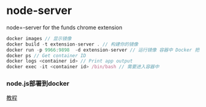# node-server

node=-server for the funds chrome extension

```javascript
docker images // 显示镜像
docker build -t extension-server . // 构建你的镜像
docker run -p 9966:9898  -d extension-server // 运行镜像 容器中 Docker 把端口号 9898 映射到你机器上的 9966
docker ps // Get container ID
docker logs <container id> // Print app output
docker exec -it <container id> /bin/bash // 需要进入容器中
```

### node.js部署到docker

[教程](https://nodejs.org/en/docs/guides/nodejs-docker-webapp/)
